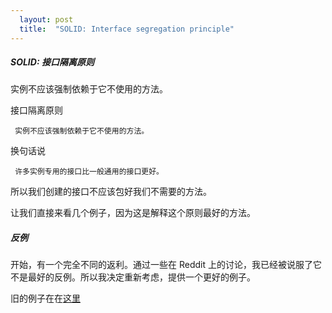 ```yaml
---
  layout: post
  title:  "SOLID: Interface segregation principle"
---
```


##### SOLID: 接口隔离原则

实例不应该强制依赖于它不使用的方法。

<!--more-->

接口隔离原则

   >
     实例不应该强制依赖于它不使用的方法。

换句话说

   >
     许多实例专用的接口比一般通用的接口更好。

所以我们创建的接口不应该包好我们不需要的方法。

让我们直接来看几个例子，因为这是解释这个原则最好的方法。

##### 反例

开始，有一个完全不同的返利。通过一些在 Reddit
上的讨论，我已经被说服了它不是最好的反例。所以我决定重新考虑，提供一个更好的例子。

旧的例子在在[这里](https://gist.github.com/marcinjak/1c138c9cd3ab23e90d2605fe13620e69)
